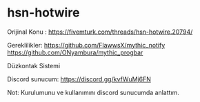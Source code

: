 # hsn-hotwire

Orijinal Konu : https://fivemturk.com/threads/hsn-hotwire.20794/

Gereklilikler:
https://github.com/FlawwsX/mythic_notify
https://github.com/ONyambura/mythic_progbar

Düzkontak Sistemi

Discord sunucum: https://discord.gg/kvfWuMj6FN

Not: Kurulumunu ve kullanımını discord sunucumda anlattım.
